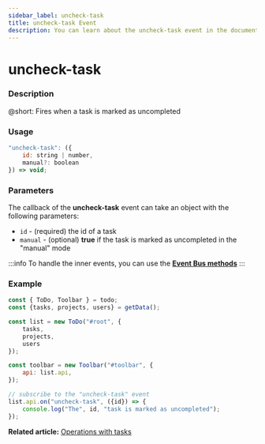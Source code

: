 ```yaml
---
sidebar_label: uncheck-task
title: uncheck-task Event
description: You can learn about the uncheck-task event in the documentation of the DHTMLX JavaScript To Do List library. Browse developer guides and API reference, try out code examples and live demos, and download a free 30-day evaluation version of DHTMLX To Do List.
---
```


# uncheck-task

### Description

@short: Fires when a task is marked as uncompleted

### Usage

~~~js
"uncheck-task": ({
    id: string | number,
    manual?: boolean
}) => void;
~~~

### Parameters

The callback of the **uncheck-task** event can take an object with the following parameters:

- `id` - (required) the id of a task
- `manual` - (optional) **true** if the task is marked as uncompleted in the "manual" mode

:::info
To handle the inner events, you can use the [**Event Bus methods**](category/event-bus-methods.md)
:::

### Example

~~~js {15-17}
const { ToDo, Toolbar } = todo;
const {tasks, projects, users} = getData();

const list = new ToDo("#root", {
	tasks,
    projects,
    users
});

const toolbar = new Toolbar("#toolbar", {
	api: list.api,
});

// subscribe to the "uncheck-task" event
list.api.on("uncheck-task", ({id}) => {
    console.log("The", id, "task is marked as uncompleted"); 
});
~~~

**Related article:** [Operations with tasks](guides/task_operations.md)